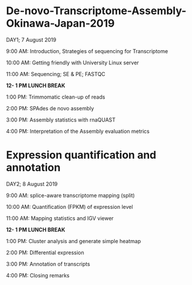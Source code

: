 # De-novo-Transcriptome-Assembly-Okinawa-Japan-2019 

DAY1; 7 August 2019

9:00 AM: Introduction, Strategies of sequencing for Transcriptome

10:00 AM: Getting friendly with University Linux server

11:00 AM: Sequencing; SE & PE; FASTQC

**12- 1 PM LUNCH BREAK**

1:00 PM: Trimmomatic clean-up of reads

2:00 PM: SPAdes de novo assembly

3:00 PM: Assembly statistics with rnaQUAST

4:00 PM: Interpretation of the Assembly evaluation metrics




# Expression quantification and annotation

DAY2; 8 August 2019

9:00 AM: splice-aware transcriptome mapping (split)

10:00 AM: Quantification (FPKM) of expression level

11:00 AM: Mapping statistics and IGV viewer 

**12- 1 PM LUNCH BREAK**

1:00 PM: Cluster analysis and generate simple heatmap

2:00 PM: Differential expression

3:00 PM: Annotation of transcripts

4:00 PM: Closing remarks
